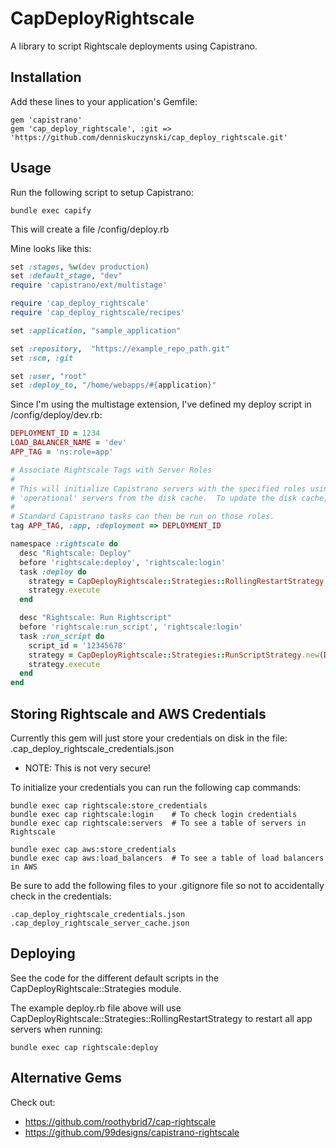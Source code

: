 # CapDeployRightscale

A library to script Rightscale deployments using Capistrano.

## Installation

Add these lines to your application's Gemfile:

    gem 'capistrano'
    gem 'cap_deploy_rightscale', :git => 'https://github.com/denniskuczynski/cap_deploy_rightscale.git'

## Usage

Run the following script to setup Capistrano:

    bundle exec capify

This will create a file /config/deploy.rb

Mine looks like this:

```ruby
set :stages, %w(dev production)
set :default_stage, "dev"
require 'capistrano/ext/multistage'

require 'cap_deploy_rightscale'
require 'cap_deploy_rightscale/recipes'

set :application, "sample_application"

set :repository,  "https://example_repo_path.git"
set :scm, :git

set :user, "root"
set :deploy_to, "/home/webapps/#{application}"
```

Since I'm using the multistage extension, I've defined my deploy script in /config/deploy/dev.rb:

```ruby
DEPLOYMENT_ID = 1234
LOAD_BALANCER_NAME = 'dev'
APP_TAG = 'ns:role=app'

# Associate Rightscale Tags with Server Roles
#
# This will initialize Capistrano servers with the specified roles using
# 'operational' servers from the disk cache.  To update the disk cache, run cap rightscale:servers.
#
# Standard Capistrano tasks can then be run on those roles.
tag APP_TAG, :app, :deployment => DEPLOYMENT_ID

namespace :rightscale do
  desc "Rightscale: Deploy"
  before 'rightscale:deploy', 'rightscale:login'
  task :deploy do
    strategy = CapDeployRightscale::Strategies::RollingRestartStrategy.new(DEPLOYMENT_ID, LOAD_BALANCER_NAME, APP_TAG)
    strategy.execute
  end

  desc "Rightscale: Run Rightscript"
  before 'rightscale:run_script', 'rightscale:login'
  task :run_script do
    script_id = '12345678'
    strategy = CapDeployRightscale::Strategies::RunScriptStrategy.new(DEPLOYMENT_ID, APP_TAG, script_id)
    strategy.execute
  end
end
```

## Storing Rightscale and AWS Credentials

Currently this gem will just store your credentials on disk in the file: .cap_deploy_rightscale_credentials.json

* NOTE: This is not very secure!

To initialize your credentials you can run the following cap commands:

    bundle exec cap rightscale:store_credentials
    bundle exec cap rightscale:login    # To check login credentials
    bundle exec cap rightscale:servers  # To see a table of servers in Rightscale

    bundle exec cap aws:store_credentials
    bundle exec cap aws:load_balancers  # To see a table of load balancers in AWS

Be sure to add the following files to your .gitignore file so not to accidentally check in the credentials:

    .cap_deploy_rightscale_credentials.json
    .cap_deploy_rightscale_server_cache.json

## Deploying

See the code for the different default scripts in the CapDeployRightscale::Strategies module.

The example deploy.rb file above will use CapDeployRightscale::Strategies::RollingRestartStrategy to restart all app servers when running:

    bundle exec cap rightscale:deploy

## Alternative Gems

Check out:
 * https://github.com/roothybrid7/cap-rightscale
 * https://github.com/99designs/capistrano-rightscale
